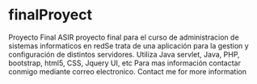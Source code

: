 # finalProyect
Proyecto Final ASIR
proyecto final para el curso de administracion de sistemas informaticos en redSe trata de una aplicación para la gestion y configuración de distintos servidores.
Utiliza Java servlet, Java, PHP, bootstrap, html5, CSS, Jquery UI, etc
Para mas información contactar conmigo mediante correo electronico.
Contact me for more information
